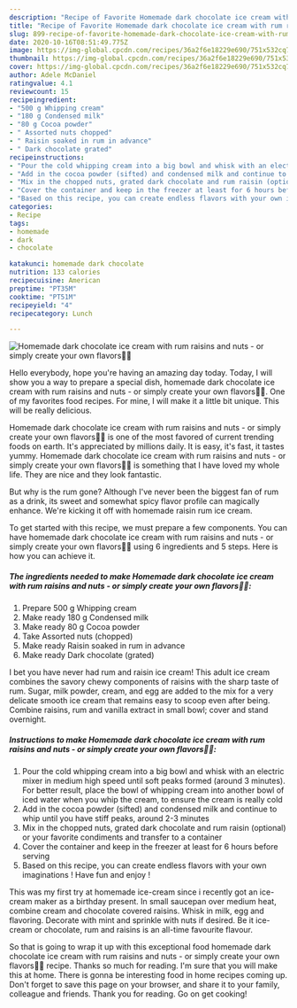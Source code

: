 ```yaml
---
description: "Recipe of Favorite Homemade dark chocolate ice cream with rum raisins and nuts - or simply create your own flavors🍦😋"
title: "Recipe of Favorite Homemade dark chocolate ice cream with rum raisins and nuts - or simply create your own flavors🍦😋"
slug: 899-recipe-of-favorite-homemade-dark-chocolate-ice-cream-with-rum-raisins-and-nuts-or-simply-create-your-own-flavors
date: 2020-10-16T08:51:49.775Z
image: https://img-global.cpcdn.com/recipes/36a2f6e18229e690/751x532cq70/homemade-dark-chocolate-ice-cream-with-rum-raisins-and-nuts-or-simply-create-your-own-flavors🍦😋-recipe-main-photo.jpg
thumbnail: https://img-global.cpcdn.com/recipes/36a2f6e18229e690/751x532cq70/homemade-dark-chocolate-ice-cream-with-rum-raisins-and-nuts-or-simply-create-your-own-flavors🍦😋-recipe-main-photo.jpg
cover: https://img-global.cpcdn.com/recipes/36a2f6e18229e690/751x532cq70/homemade-dark-chocolate-ice-cream-with-rum-raisins-and-nuts-or-simply-create-your-own-flavors🍦😋-recipe-main-photo.jpg
author: Adele McDaniel
ratingvalue: 4.1
reviewcount: 15
recipeingredient:
- "500 g Whipping cream"
- "180 g Condensed milk"
- "80 g Cocoa powder"
- " Assorted nuts chopped"
- " Raisin soaked in rum in advance"
- " Dark chocolate grated"
recipeinstructions:
- "Pour the cold whipping cream into a big bowl and whisk with an electric mixer in medium high speed until soft peaks formed (around 3 minutes). For better result, place the bowl of whipping cream into another bowl of iced water when you whip the cream, to ensure the cream is really cold"
- "Add in the cocoa powder (sifted) and condensed milk and continue to whip until you have stiff peaks, around 2-3 minutes"
- "Mix in the chopped nuts, grated dark chocolate and rum raisin (optional) or your favorite condiments and transfer to a container"
- "Cover the container and keep in the freezer at least for 6 hours before serving"
- "Based on this recipe, you can create endless flavors with your own imaginations ! Have fun and enjoy !"
categories:
- Recipe
tags:
- homemade
- dark
- chocolate

katakunci: homemade dark chocolate 
nutrition: 133 calories
recipecuisine: American
preptime: "PT35M"
cooktime: "PT51M"
recipeyield: "4"
recipecategory: Lunch

---
```



![Homemade dark chocolate ice cream with rum raisins and nuts - or simply create your own flavors🍦😋](https://img-global.cpcdn.com/recipes/36a2f6e18229e690/751x532cq70/homemade-dark-chocolate-ice-cream-with-rum-raisins-and-nuts-or-simply-create-your-own-flavors🍦😋-recipe-main-photo.jpg)

Hello everybody, hope you're having an amazing day today. Today, I will show you a way to prepare a special dish, homemade dark chocolate ice cream with rum raisins and nuts - or simply create your own flavors🍦😋. One of my favorites food recipes. For mine, I will make it a little bit unique. This will be really delicious.

Homemade dark chocolate ice cream with rum raisins and nuts - or simply create your own flavors🍦😋 is one of the most favored of current trending foods on earth. It's appreciated by millions daily. It is easy, it's fast, it tastes yummy. Homemade dark chocolate ice cream with rum raisins and nuts - or simply create your own flavors🍦😋 is something that I have loved my whole life. They are nice and they look fantastic.

But why is the rum gone? Although I&#39;ve never been the biggest fan of rum as a drink, its sweet and somewhat spicy flavor profile can magically enhance. We&#39;re kicking it off with homemade raisin rum ice cream.


To get started with this recipe, we must prepare a few components. You can have homemade dark chocolate ice cream with rum raisins and nuts - or simply create your own flavors🍦😋 using 6 ingredients and 5 steps. Here is how you can achieve it.

<!--inarticleads1-->

##### The ingredients needed to make Homemade dark chocolate ice cream with rum raisins and nuts - or simply create your own flavors🍦😋:

1. Prepare 500 g Whipping cream
1. Make ready 180 g Condensed milk
1. Make ready 80 g Cocoa powder
1. Take  Assorted nuts (chopped)
1. Make ready  Raisin soaked in rum in advance
1. Make ready  Dark chocolate (grated)


I bet you have never had rum and raisin ice cream! This adult ice cream combines the savory chewy components of raisins with the sharp taste of rum. Sugar, milk powder, cream, and egg are added to the mix for a very delicate smooth ice cream that remains easy to scoop even after being. Combine raisins, rum and vanilla extract in small bowl; cover and stand overnight. 

<!--inarticleads2-->

##### Instructions to make Homemade dark chocolate ice cream with rum raisins and nuts - or simply create your own flavors🍦😋:

1. Pour the cold whipping cream into a big bowl and whisk with an electric mixer in medium high speed until soft peaks formed (around 3 minutes). For better result, place the bowl of whipping cream into another bowl of iced water when you whip the cream, to ensure the cream is really cold
1. Add in the cocoa powder (sifted) and condensed milk and continue to whip until you have stiff peaks, around 2-3 minutes
1. Mix in the chopped nuts, grated dark chocolate and rum raisin (optional) or your favorite condiments and transfer to a container
1. Cover the container and keep in the freezer at least for 6 hours before serving
1. Based on this recipe, you can create endless flavors with your own imaginations ! Have fun and enjoy !


This was my first try at homemade ice-cream since i recently got an ice-cream maker as a birthday present. In small saucepan over medium heat, combine cream and chocolate covered raisins. Whisk in milk, egg and flavoring. Decorate with mint and sprinkle with nuts if desired. Be it ice-cream or chocolate, rum and raisins is an all-time favourite flavour. 

So that is going to wrap it up with this exceptional food homemade dark chocolate ice cream with rum raisins and nuts - or simply create your own flavors🍦😋 recipe. Thanks so much for reading. I'm sure that you will make this at home. There is gonna be interesting food in home recipes coming up. Don't forget to save this page on your browser, and share it to your family, colleague and friends. Thank you for reading. Go on get cooking!
